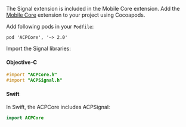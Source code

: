 ​The Signal extension is included in the Mobile Core extension. Add the [Mobile Core](../index.md) extension to your project using Cocoapods.

Add following pods in your `Podfile`:

```pod
pod 'ACPCore', '~> 2.0'
```

Import the Signal libraries:

#### Objective-C

```objectivec
#import "ACPCore.h"
#import "ACPSignal.h"
```

#### Swift

In Swift, the ACPCore includes ACPSignal:

```swift
import ACPCore
```